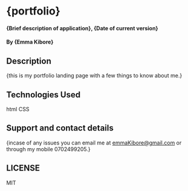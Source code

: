 # {portfolio}
#### {Brief description of application}, {Date of current version}
#### By **{Emma Kibore}**
## Description
{this is my portfolio landing page with a few things to know about me.}
## Technologies Used
html
CSS
## Support and contact details
{incase of any issues you can email me at emmaKibore@gmail.com or through my mobile 0702499205.}
## LICENSE
MIT
